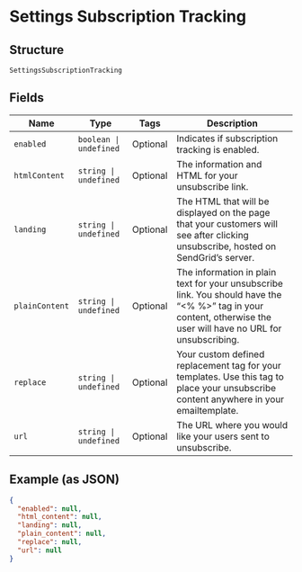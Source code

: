
# Settings Subscription Tracking

## Structure

`SettingsSubscriptionTracking`

## Fields

| Name | Type | Tags | Description |
|  --- | --- | --- | --- |
| `enabled` | `boolean \| undefined` | Optional | Indicates if subscription tracking is enabled. |
| `htmlContent` | `string \| undefined` | Optional | The information and HTML for your unsubscribe link. |
| `landing` | `string \| undefined` | Optional | The HTML that will be displayed on the page that your customers will see after clicking unsubscribe, hosted on SendGrid’s server. |
| `plainContent` | `string \| undefined` | Optional | The information in plain text for your unsubscribe link. You should have the “<% %>” tag in your content, otherwise the user will have no URL for unsubscribing. |
| `replace` | `string \| undefined` | Optional | Your custom defined replacement tag for your templates. Use this tag to place your unsubscribe content anywhere in your emailtemplate. |
| `url` | `string \| undefined` | Optional | The URL where you would like your users sent to unsubscribe. |

## Example (as JSON)

```json
{
  "enabled": null,
  "html_content": null,
  "landing": null,
  "plain_content": null,
  "replace": null,
  "url": null
}
```

